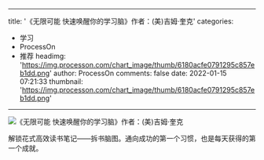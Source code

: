 
---
title: '《无限可能 快速唤醒你的学习脑》作者：(美)吉姆·奎克'
categories: 
 - 学习
 - ProcessOn
 - 推荐
headimg: 'https://img.processon.com/chart_image/thumb/6180acfe0791295c857eb1dd.png'
author: ProcessOn
comments: false
date: 2022-01-15 07:21:33
thumbnail: 'https://img.processon.com/chart_image/thumb/6180acfe0791295c857eb1dd.png'
---

<div>   
<img class="thumb" alt="《无限可能 快速唤醒你的学习脑》作者：(美)吉姆·奎克" src="https://img.processon.com/chart_image/thumb/6180acfe0791295c857eb1dd.png" referrerpolicy="no-referrer">
<p>解锁花式高效读书笔记——拆书脑图。通向成功的第一个习惯，也是每天获得的第一个成就。</p>  
</div>
            